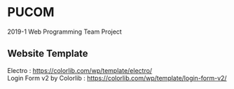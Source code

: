 # PUCOM
2019-1 Web Programming Team Project

## Website Template
Electro : https://colorlib.com/wp/template/electro/  
Login Form v2 by Colorlib : https://colorlib.com/wp/template/login-form-v2/
